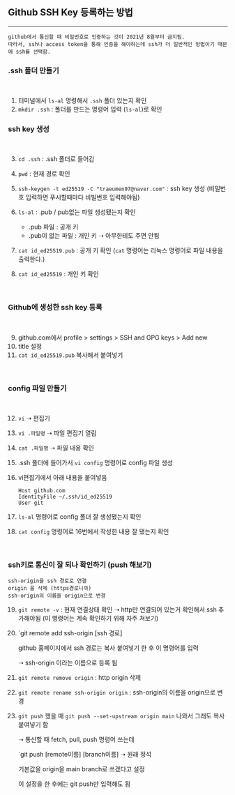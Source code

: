 ## Github SSH Key 등록하는 방법
---
    github에서 통신할 때 비밀번호로 인증하는 것이 2021년 8월부터 금지됨.
    따라서, ssh나 access token을 통해 인증을 해야하는데 ssh가 더 일반적인 방법이기 때문에 ssh를 선택함.

### .ssh 폴더 만들기
<br>

1. 터미널에서 `ls-al` 명령해서 `.ssh` 폴더 있는지 확인
2. `mkdir .ssh` : 폴더를 만드는 명령어 입력 (`ls-al`)로 확인

### ssh key 생성
<br>

3. `cd .ssh` : .ssh 폴더로 들어감
4. `pwd` : 현재 경로 확인
5. `ssh-keygen -t ed25519 -C "traeumen97@naver.com"` : ssh key 생성 
(비밀번호 입력하면 푸시할때마다 비빌번호 입력해야됨)

6. `ls-al` : .pub / pub없는 파일 생성됐는지 확인
   - .pub 파일 : 공개 키
   - .pub이 없는 파일 : 개인 키 &#10141; 아무한테도 주면 안됨
7. `cat id_ed25519.pub` : 공개 키 확인 (`cat` 명령어는 리눅스 명령어로 파일 내용을 출력한다.)
8. `cat id_ed25519` : 개인 키 확인

<br>

### Github에 생성한 ssh key 등록

<br>

9. github.com에서 profile > settings > SSH and GPG keys > Add new
10. title 설정
11. `cat id_ed25519.pub` 복사해서 붙여넣기

<br>

### config 파일 만들기

<br>

12. `vi` &#10141; 편집기
13. `vi .파일명` &#10141; 파일 편집기 열림
14. `cat .파일명` &#10141; 파일 내용 확인
15. .ssh 폴더에 들어가서 `vi config` 명령어로 config 파일 생성
16. vi편집기에서 아래 내용을 붙여넣음

        Host github.com
        IdentityFile ~/.ssh/id_ed25519
        User git
17. `ls-al` 명령어로 config 폴더 잘 생성됐는지 확인
18. `cat config` 명령어로 16번에서 작성한 내용 잘 됐는지 확인

<br>

### ssh키로 통신이 잘 되나 확인하기 (push 해보기)
    ssh-origin을 ssh 경로로 연결
    origin 을 삭제 (https경로니까)
    ssh-origin의 이름을 origin으로 변경

19. `git remote -v` : 현재 연결상태 확인 &#10141; http만 연결되어 있는거 확인해서 ssh 추가해야됨 (이 명령어는 계속 확인하기 위해 자주 쳐보기)

20. `git remote add ssh-origin [ssh 경로]

    github 홈페이지에서 ssh 경로는 복사 붙여넣기 한 후 이 명령어를 입력

    &#10141; ssh-origin 이라는 이름으로 등록 됨
21. `git remote remove origin` : http origin 삭제
22. `git remote rename ssh-origin origin` : ssh-origin의 이름을 origin으로 변경
23. `git push` 했을 때 `git push --set-upstream origin main` 나와서 그래도 복사 붙여넣기 함

    &#10141; 통신할 때 fetch, pull, push 명령어 쓰는데

    `git push [remote이름] [branch이름] &#10141; 원래 정석

    기본값을 origin을 main branch로 쓰겠다고 설정

    이 설정을 한 후에는 git push만 입력해도 됨 